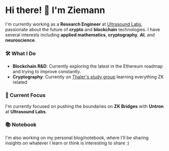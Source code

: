 # Hi there! 👋 I'm Ziemann

I'm currently working as a **Research Engineer** at [Ultrasound Labs](https://github.com/ultrasoundlabs), passionate about the future of **crypto** and **blockchain** technologies. 
I have several interests including **applied mathematics**, **cryptography**, **AI**, and **neuroscience**.

### 🛠 What I Do
- **Blockchain R&D**: Currently exploring the latest in the Ethereum roadmap and trying to improve constantly.
- **Cryptography**: Currently on [Thaler's study group](https://discord.com/channels/740913612368904192/902875064452677672) learning everything ZK related

### 🌱 Current Focus
I'm currently focused on pushing the boundaries on **ZK Bridges** with **Untron** at **Ultrasound Labs**.

### 📚 Notebook
I'm also working on my personal blog/notebook, where I'll be sharing insights on whatever I learn or think is interesting to share :)
